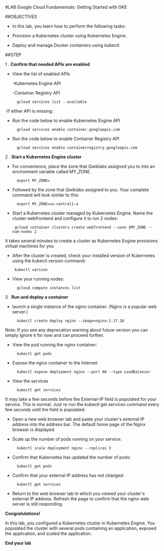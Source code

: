 #LAB
Google Cloud Fundamentals: Getting Started with GKE

##OBJECTIVES


- In this lab, you learn how to perform the following tasks:



- Provision a Kubernetes cluster using Kubernetes Engine.



- Deploy and manage Docker containers using kubectl.


##STEP


1 .  **Confirm that needed APIs are enabled**

- View the list of enabled APIs

	-Kubernetes Engine API

	-Container Registry API
		
		gcloud services list --available

-If either API is missing:
	


- Run the code below to enable Kubernetes Engine API

		gcloud services enable container.googleapis.com



- Run the code below to enable Container Registry API

		gcloud services enable containerregistry.googleapis.com


2 . **Start a Kubernetes Engine cluster**





- For convenience, place the zone that Qwiklabs assigned you to into an environment variable called MY_ZONE.

	
		export MY_ZONE=

- Followed by the zone that Qwiklabs assigned to you. Your complete command will look similar to this:


		export MY_ZONE=us-central1-a


-  Start a Kubernetes cluster managed by Kubernetes Engine. Name the cluster webfrontend and configure it to run 2 nodes:

	
		gcloud container clusters create webfrontend --zone $MY_ZONE --num-nodes 2

It takes several minutes to create a cluster as Kubernetes Engine provisions virtual machines for you



-  After the cluster is created, check your installed version of Kubernetes using the kubectl version command:

	
		kubectl version



- View your running nodes:

		gcloud compute instances list

3 . **Run and deploy a container**

	
- launch a single instance of the nginx container. (Nginx is a popular web server.)

	
		kubectl create deploy nginx --image=nginx:1.17.10

Note: If you see any deprecation warning about future version you can simply ignore it for now and can proceed further.

- View the pod running the nginx container:

		kubectl get pods



- Expose the nginx container to the Internet:

		kubectl expose deployment nginx --port 80 --type LoadBalancer


- View the services

		kubectl get services

It may take a few seconds before the External-IP field is populated for your service. This is normal. Just re-run the kubectl get services command every few seconds until the field is populated.

- Open a new web browser tab and paste your cluster's external IP address into the address bar. The default home page of the Nginx browser is displayed.

- Scale up the number of pods running on your service:


		kubectl scale deployment nginx --replicas 3

- Confirm that Kubernetes has updated the number of pods:

		kubectl get pods

- Confirm that your external IP address has not changed:

		kubectl get services	




- Return to the web browser tab in which you viewed your cluster's external IP address. Refresh the page to confirm that the nginx web server is still responding.

**Congratulations!**

In this lab, you configured a Kubernetes cluster in Kubernetes Engine. You populated the cluster with several pods containing an application, exposed the application, and scaled the application.

**End your lab**

















